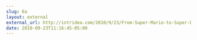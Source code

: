 ```yaml
---
slug: 6a
layout: external
external_url: http://intridea.com/2010/9/23/From-Super-Mario-to-Super-Developers?blog=company
date: 2010-09-23T11:16:45-05:00
---
```

